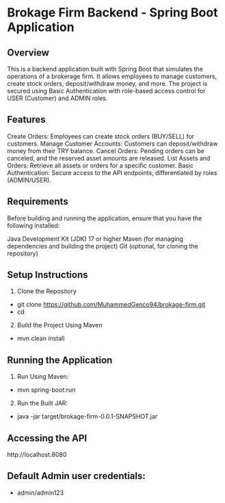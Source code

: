 # Brokage Firm Backend - Spring Boot Application

## Overview

This is a backend application built with Spring Boot that simulates the operations of a brokerage firm. It allows
employees to manage customers, create stock orders, deposit/withdraw money, and more. The project is secured using Basic
Authentication with role-based access control for USER (Customer) and ADMIN roles.

## Features

Create Orders: Employees can create stock orders (BUY/SELL) for customers.
Manage Customer Accounts: Customers can deposit/withdraw money from their TRY balance.
Cancel Orders: Pending orders can be canceled, and the reserved asset amounts are released.
List Assets and Orders: Retrieve all assets or orders for a specific customer.
Basic Authentication: Secure access to the API endpoints, differentiated by roles (ADMIN/USER).

## Requirements

Before building and running the application, ensure that you have the following installed:

Java Development Kit (JDK) 17 or higher
Maven (for managing dependencies and building the project)
Git (optional, for cloning the repository)

## Setup Instructions

1. Clone the Repository

- git clone https://github.com/MuhammedGenco94/brokage-firm.git
- cd <repository-directory>

2. Build the Project Using Maven

- mvn clean install

## Running the Application

1. Run Using Maven:

- mvn spring-boot:run

2. Run the Built JAR:

- java -jar target/brokage-firm-0.0.1-SNAPSHOT.jar

## Accessing the API

http://localhost:8080

## Default Admin user credentials:
- admin/admin123
